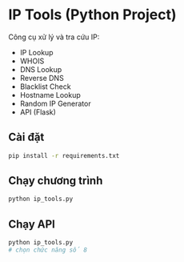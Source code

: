 # IP Tools (Python Project)

Công cụ xử lý và tra cứu IP:

- IP Lookup
- WHOIS
- DNS Lookup
- Reverse DNS
- Blacklist Check
- Hostname Lookup
- Random IP Generator
- API (Flask)

## Cài đặt

```bash
pip install -r requirements.txt
```

## Chạy chương trình

```bash
python ip_tools.py
```

## Chạy API

```bash
python ip_tools.py
# chọn chức năng số 8
```
